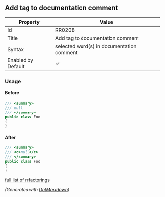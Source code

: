 ## Add tag to documentation comment

| Property           | Value                                       |
| ------------------ | ------------------------------------------- |
| Id                 | RR0208                                      |
| Title              | Add tag to documentation comment            |
| Syntax             | selected word\(s\) in documentation comment |
| Enabled by Default | &#x2713;                                    |

### Usage

#### Before

```csharp
/// <summary>
/// null
/// </summary>
public class Foo
{
}
```

#### After

```csharp
/// <summary>
/// <c>null</c>
/// </summary>
public class Foo
{
}
```

[full list of refactorings](Refactorings.md)

*\(Generated with [DotMarkdown](http://github.com/JosefPihrt/DotMarkdown)\)*